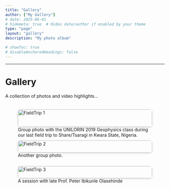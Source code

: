```yaml
---
title: "Gallery"
author: ["My Gallery"]
# date: 2025-06-01
# hidemeta: true  # Hides date/author if enabled by your theme
type: "page"
layout: "gallery"
description: "My photo album"

# showToc: true
# disableAnchoredHeadings: false
---
```


---

# Gallery

A collection of photos and video highlights...


<style>
.gallery-grid {
  display: grid;
  grid-template-columns: repeat(auto-fit, minmax(250px, 1fr));
  gap: 15px;
  margin-top: 20px;
}

.gallery-grid img {
  width: 100%; /* Full container width */
  height: auto; /* Maintain aspect ratio */
  border-radius: 8px; /* Rounded corners */
  box-shadow: 0 2px 6px rgba(0,0,0,0.15); /* Subtle shadow */
  transition: transform 0.2s ease-in-out; /* Smooth hover animation */
}

.gallery-grid img:hover {
  transform: scale(1.03); /* Slight zoom on hover */
}

.gallery-grid video {
  width: 100%;
  border-radius: 8px; /* Matches image styling */
  box-shadow: 0 2px 6px rgba(0,0,0,0.15); 
}
</style>



<div class="gallery-grid">

  <figure>
    <img src="/images/gallery/pic1.jpeg" alt="FieldTrip 1" />
    <figcaption>Group photo with the UNILORIN 2019 Geophysics class during our last field trip to Share/Tsaragi in Kwara State, Nigeria.</figcaption>
  </figure>

  <figure>
    <img src="/images/gallery/pic2.jpg" alt="FieldTrip 2" />
    <figcaption>Another group photo.</figcaption>
  </figure>

  <figure>
    <img src="/images/gallery/pic3.JPG" alt="FieldTrip 3" />
    <figcaption>A session with late Prof. Peter Ibikunle Olasehinde</figcaption>
  </figure>

  
  <!--<img src="/images/gallery/pic4.jpg" alt="Description 4" />
  <img src="/images/gallery/pic5.jpg" alt="Description 5" />
  <img src="/images/gallery/pic6.jpg" alt="Description 6" />
  <img src="/images/gallery/pic7.jpg" alt="Description 7" />
  <img src="/images/gallery/pic8.jpg" alt="Description 8" />
  <img src="/images/gallery/pic9.jpg" alt="Description 9" />
  <img src="/images/gallery/pic10.jpg" alt="Description 10" />-->

  <!--<figure>
    <video controls>
      <source src="/images/gallery/video1.mp4" type="video/mp4">
      Your browser does not support the video tag.
    </video>
    <figcaption>Short clip from field survey with seismic equipment.</figcaption>
  </figure>-->

</div>

